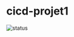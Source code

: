 ﻿# cicd-projet1

![status](https://github.com/gianni963/cicd-projet1/actions/workflows/main.yml/badge.svg?event=push&branch=main)
